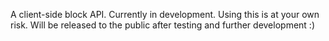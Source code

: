 A client-side block API. Currently in development. Using this is at your own risk. Will be released to the public after testing and further development :)
